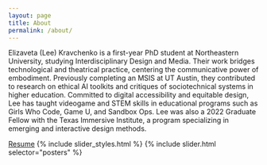 ```yaml
---
layout: page
title: About
permalink: /about/
---
```

Elizaveta (Lee) Kravchenko is a first-year PhD student at Northeastern University, studying Interdisciplinary Design and Media. Their work bridges technological and theatrical practice, centering the communicative power of embodiment. Previously completing an MSIS at UT Austin, they contributed to research on ethical AI toolkits and critiques of sociotechnical systems in higher education. Committed to digital accessibility and equitable design, Lee has taught videogame and STEM skills in educational programs such as Girls Who Code, Game U, and Sandbox Ops. Lee was also a 2022 Graduate Fellow with the Texas Immersive Institute, a program specializing in emerging and interactive design methods.

[Resume](/assets/pdfs/Kravchenko_Resume_OVERALL.docx.pdf)
{% include slider_styles.html %}
{% include slider.html selector="posters" %}


